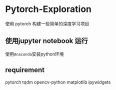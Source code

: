 # Pytorch-Exploration
使用 pytorch 构建一些简单的深度学习项目

## 使用jupyter notebook 运行
使用`Anaconda`安装python环境

## requirement 
pytorch
tqdm
opencv-python
matplotlib
ipywidgets
